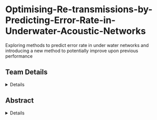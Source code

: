 # Optimising-Re-transmissions-by-Predicting-Error-Rate-in-Underwater-Acoustic-Networks
Exploring methods to predict error rate in under water networks and introducing a new method to potentially improve upon previous performance
## Team Details
<details>
  <summary>Details</summary>
Semester: 4th Sem B. Tech. CSE

221CS114	B Anagha                banagha.221cs114@nitk.edu.in                    
221CS123  G.Teja Sri              tejasrigarapati.221cs123@nitk.edu.in                 
221CS257  T. Sarath Chandra       tumulasarathchandra.221cs257@nitk.edu.in             

</details>

## Abstract
<details>
  <summary>Details</summary>

Underwater communication relies on specialized techniques like acoustics and optics, which are vital for applications such as marine research, military operations, and offshore industries. However, the underwater environment poses unique challenges. Acoustic signals are slower than radio waves, prone to absorption, and have limited range and data transfer rates. Factors like ocean currents and marine life introduce noise, disrupting signals and causing data corruption, reducing communication range and reliability. Signals sent by the transmitter can be misinterpreted, resulting in the loss of data packets and retransmissions. Several methods have been suggested to reduce these retransmissions, and an essential tool used by these methods to evaluate their performance is the Bit Error Rate (BER). While several methods have been developed for measuring BER, comparatively few methods have been proposed to predict BER and even fewer papers have been dedicated to studying these methods. The purpose of this paper is to review different techniques that have been proposed for evaluating, optimizing, and predicting BER in varying underwater channel conditions. Furthermore, a novel theoretical model called Predictive Underwater Retransmission Estimation (PURE) is proposed to forecast the number of retransmissions based on bit error rate (BER). This model aims to improve current methods that predict errors by evaluating the number of retransmissions.

Keywords: Under Water Communication, Reducing Retransmissions, Bit Error Rate, Measuring BER, Predicting BER

</details>
